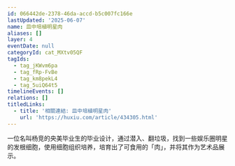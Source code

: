 ```yaml
---
id: 066442de-2378-46da-accd-b5c007fc166e
lastUpdated: '2025-06-07'
name: 皿中培植明星肉
aliases: []
layer: 4
eventDate: null
categoryId: cat_MXtv05QF
tagIds:
  - tag_jKWvm6pa
  - tag_fRp-FvBe
  - tag_km8pekL4
  - tag_5uiQ64t5
timelineEvents: []
relations: []
titledLinks:
  - title: '相關連結: 皿中培植明星肉'
    url: 'https://huxiu.com/article/434305.html'
---
```

一位名叫杨竞的央美毕业生的毕业设计，通过潜入、翻垃圾，找到一些娱乐圈明星的发根细胞，使用细胞组织培养，培育出了可食用的「肉」，并将其作为艺术品展示。
